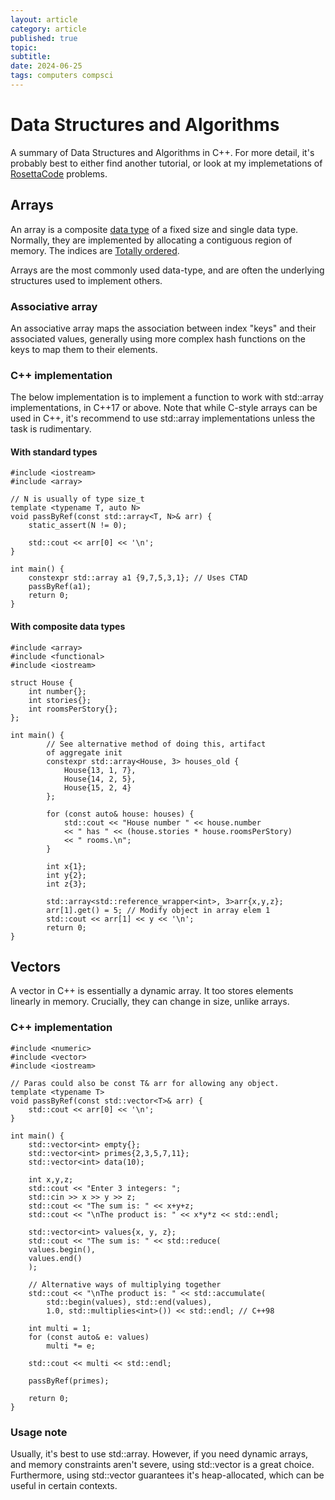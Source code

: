 ```yaml
---
layout: article
category: article
published: true
topic: 
subtitle: 
date: 2024-06-25
tags: computers compsci
---
```


# Data Structures and Algorithms
A summary of Data Structures and Algorithms in C++. For more detail,
it's probably best to either find another tutorial, or look at my implemetations
of [RosettaCode](https://github.com/Goodtimes-cos/DSA/tree/main/C%2B%2B/ProblemSets/RosettaCode) problems.

## Arrays
An array is a composite [data type](https://en.wikipedia.org/wiki/Data_type)
of a fixed size and single data type. Normally, they are implemented by
allocating a contiguous region of memory. The indices are [Totally ordered](https://en.wikipedia.org/wiki/Total_order).

Arrays are the most commonly used data-type, and are often the underlying
structures used to implement others.

### Associative array
An associative array maps the association between index "keys" and their
associated values, generally using more complex hash functions on the
keys to map them to their elements.

### C++ implementation
The below implementation is to implement a function to work with std::array
implementations, in C++17 or above. Note that while C-style arrays
can be used in C++, it's recommend to use std::array implementations unless
the task is rudimentary.

#### With standard types
```
#include <iostream>
#include <array>

// N is usually of type size_t
template <typename T, auto N>
void passByRef(const std::array<T, N>& arr) {
	static_assert(N != 0);
	
	std::cout << arr[0] << '\n';
}

int main() {
	constexpr std::array a1 {9,7,5,3,1}; // Uses CTAD
	passByRef(a1);
	return 0;
}
```

#### With composite data types
```
#include <array>
#include <functional>
#include <iostream>

struct House {
	int number{};
	int stories{};
	int roomsPerStory{};
};

int main() {
		// See alternative method of doing this, artifact
		of aggregate init
		constexpr std::array<House, 3> houses_old {
			House{13, 1, 7},
			House{14, 2, 5},
			House{15, 2, 4}
		};

		for (const auto& house: houses) {
			std::cout << "House number " << house.number
			<< " has " << (house.stories * house.roomsPerStory)
			<< " rooms.\n";
		}

		int x{1};
		int y{2};
		int z{3};

		std::array<std::reference_wrapper<int>, 3>arr{x,y,z};
		arr[1].get() = 5; // Modify object in array elem 1
		std::cout << arr[1] << y << '\n';
		return 0;
}
```

## Vectors
A vector in C++ is essentially a dynamic array. It too stores elements linearly
in memory. Crucially, they can change in size, unlike arrays.

### C++ implementation

```
#include <numeric>
#include <vector>
#include <iostream>

// Paras could also be const T& arr for allowing any object.
template <typename T>
void passByRef(const std::vector<T>& arr) {
	std::cout << arr[0] << '\n';
}

int main() {
	std::vector<int> empty{};
	std::vector<int> primes{2,3,5,7,11};
	std::vector<int> data(10);

	int x,y,z;
	std::cout << "Enter 3 integers: ";
	std::cin >> x >> y >> z;
	std::cout << "The sum is: " << x+y+z;
	std::cout << "\nThe product is: " << x*y*z << std::endl;

	std::vector<int> values{x, y, z};
	std::cout << "The sum is: " << std::reduce(
	values.begin(), 
	values.end()
	);

	// Alternative ways of multiplying together
	std::cout << "\nThe product is: " << std::accumulate(
		std::begin(values), std::end(values),
		1.0, std::multiplies<int>()) << std::endl; // C++98

	int multi = 1;
	for (const auto& e: values)
		multi *= e;

	std::cout << multi << std::endl;

	passByRef(primes);

	return 0;
}
```

### Usage note
Usually, it's best to use std::array. However, if you need dynamic arrays,
and memory constraints aren't severe, using std::vector is a great choice.
Furthermore, using std::vector guarantees it's heap-allocated, which can
be useful in certain contexts.